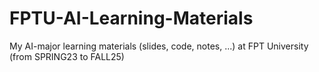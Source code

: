 # FPTU-AI-Learning-Materials
My AI-major learning materials (slides, code, notes, ...) at FPT University (from SPRING23 to FALL25) 
